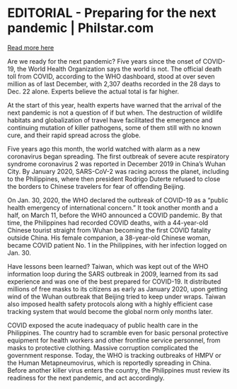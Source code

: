 # EDITORIAL - Preparing for the next pandemic | Philstar.com

[Read more here](https://www.philstar.com/opinion/2025/01/09/2412828/editorial-preparing-next-pandemic)

Are we ready for the next pandemic? Five years since the onset of COVID-19, the World Health Organization says the world is not. The official death toll from COVID, according to the WHO dashboard, stood at over seven million as of last December, with 2,307 deaths recorded in the 28 days to Dec. 22 alone. Experts believe the actual total is far higher.

At the start of this year, health experts have warned that the arrival of the next pandemic is not a question of if but when. The destruction of wildlife habitats and globalization of travel have facilitated the emergence and continuing mutation of killer pathogens, some of them still with no known cure, and their rapid spread across the globe.

Five years ago this month, the world watched with alarm as a new coronavirus began spreading. The first outbreak of severe acute respiratory syndrome coronavirus 2 was reported in December 2019 in China’s Wuhan City. By January 2020, SARS-CoV-2 was racing across the planet, including to the Philippines, where then president Rodrigo Duterte refused to close the borders to Chinese travelers for fear of offending Beijing.

On Jan. 30, 2020, the WHO declared the outbreak of COVID-19 as a “public health emergency of international concern.” It took another month and a half, on March 11, before the WHO announced a COVID pandemic. By that time, the Philippines had recorded COVID deaths, with a 44-year-old Chinese tourist straight from Wuhan becoming the first COVID fatality outside China. His female companion, a 38-year-old Chinese woman, became COVID patient No. 1 in the Philippines, with her infection logged on Jan. 30.

Have lessons been learned? Taiwan, which was kept out of the WHO information loop during the SARS outbreak in 2009, learned from its sad experience and was one of the best prepared for COVID-19. It distributed millions of free masks to its citizens as early as January 2020, upon getting wind of the Wuhan outbreak that Beijing tried to keep under wraps. Taiwan also imposed health safety protocols along with a highly efficient case tracking system that would become the global norm only months later.

COVID exposed the acute inadequacy of public health care in the Philippines. The country had to scramble even for basic personal protective equipment for health workers and other frontline service personnel, from masks to protective clothing. Massive corruption complicated the government response. Today, the WHO is tracking outbreaks of HMPV or the Human Metapneumovirus, which is reportedly spreading in China. Before another killer virus enters the country, the Philippines must review its readiness for the next pandemic, and act accordingly.